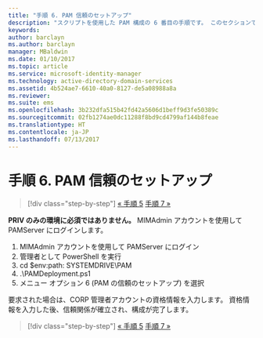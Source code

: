```yaml
---
title: "手順 6. PAM 信頼のセットアップ"
description: "スクリプトを使用した PAM 構成の 6 番目の手順です。 このセクションでは、CORP ドメインと PRIV ドメイン間に必要な信頼関係の設定方法について説明します。"
keywords: 
author: barclayn
ms.author: barclayn
manager: MBaldwin
ms.date: 01/10/2017
ms.topic: article
ms.service: microsoft-identity-manager
ms.technology: active-directory-domain-services
ms.assetid: 4b524ae7-6610-40a0-8127-de5a08988a8a
ms.reviewer: 
ms.suite: ems
ms.openlocfilehash: 3b232dfa515b42fd42a5606d1beff9d3fe50389c
ms.sourcegitcommit: 02fb1274ae0dc11288f8bd9cd4799af144b8feae
ms.translationtype: HT
ms.contentlocale: ja-JP
ms.lasthandoff: 07/13/2017
---
```

# 手順 6. PAM 信頼のセットアップ
<a id="step-6-set-up-the-pam-trust" class="xliff"></a>

>[!div class="step-by-step"]
[« 手順 5](sp1-step5-configuring-pam.md)
[手順 7 »](sp1-step7-setup-sidhistory-sidfiltering.md)

**PRIV のみの環境に必須ではありません。** MIMAdmin アカウントを使用して PAMServer にログインします。

1. MIMAdmin アカウントを使用して PAMServer にログイン
2. 管理者として PowerShell を実行
3. cd $env:path: SYSTEMDRIVE\PAM
4. .\PAMDeployment.ps1
5. メニュー オプション 6 (PAM の信頼のセットアップ) を選択

  要求された場合は、CORP 管理者アカウントの資格情報を入力します。 資格情報を入力した後、信頼関係が確立され、構成が完了します。

>[!div class="step-by-step"]
[« 手順 5](sp1-step5-configuring-pam.md)
[手順 7 »](sp1-step7-setup-sidhistory-sidfiltering.md)
